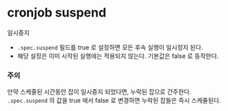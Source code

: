 # cronjob suspend
일시중지   
* `.spec.suspend` 필드를 true 로 설정하면 모든 후속 실행이 일시정지 된다.
* 해당 설정은 이미 시작된 실행에는 적용되지 않는다. 기본값은 false 로 동작한다.

### 주의
만약 스케줄된 시간동안 잡이 일시중지 되었다면, 누락된 잡으로 간주한다.   
`.spec.suspend` 의 값을 true 에서 false 로 변경하면 누락된 잡들은 즉시 스케쥴된다.
